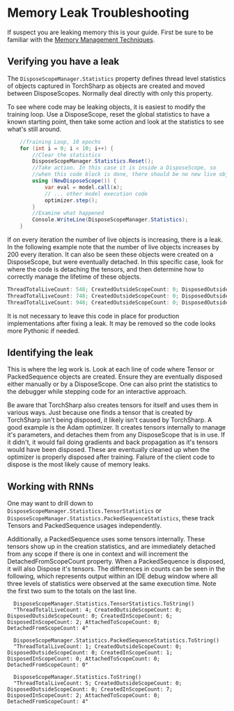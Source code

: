 # Memory Leak Troubleshooting

If suspect you are leaking memory this is your guide. First be sure to be familiar with the [Memory Management Techniques](memory.md).

## Verifying you have a leak

The `DisposeScopeManager.Statistics` property defines thread level statistics of objects captured
in TorchSharp as objects are created and moved between DisposeScopes. Normally deal directly
with only this property.

To see where code may be leaking objects, it is easiest to modify the training loop.
Use a DisposeScope, reset the global statistics to have a known starting point, then take
some action and look at the statistics to see what's still around.

```csharp
	//Training Loop, 10 epochs
	for (int i = 0; i < 10; i++) {
		//Clear the statistics
		DisposeScopeManager.Statistics.Reset();
		//Take action. In this case it is inside a DisposeScope, so
		//when this code block is done, there should be no new live objects.
		using (NewDisposeScope()) {
			var eval = model.call(x);
			// ... other model execution code
			optimizer.step();
		}
		//Examine what happened
		Console.WriteLine(DisposeScopeManager.Statistics);
	}
```

If on every iteration the number of live objects is increasing, there is a leak. In the following
example note that the number of live objects increases by 200 every iteration. It can also be
seen these objects were created on a DisposeScope, but were eventually detached. In this specific
case, look for where the code is detaching the tensors, and then determine how
to correctly manage the lifetime of these objects.
```csharp
ThreadTotalLiveCount: 548; CreatedOutsideScopeCount: 0; DisposedOutsideScopeCount: 0; CreatedInScopeCount: 200; DisposedInScopeCount: 2; AttachedToScopeCount: 0; DetachedFromScopeCount: 200"
ThreadTotalLiveCount: 748; CreatedOutsideScopeCount: 0; DisposedOutsideScopeCount: 0; CreatedInScopeCount: 200; DisposedInScopeCount: 2; AttachedToScopeCount: 0; DetachedFromScopeCount: 200"
ThreadTotalLiveCount: 948; CreatedOutsideScopeCount: 0; DisposedOutsideScopeCount: 0; CreatedInScopeCount: 200; DisposedInScopeCount: 2; AttachedToScopeCount: 0; DetachedFromScopeCount: 200"
```

It is not necessary to leave this code in place for production implementations after fixing a leak. It may be removed so the code looks more Pythonic if needed.

## Identifying the leak
This is where the leg work is. Look at each line of code where Tensor or PackedSequence objects are created.
Ensure they are eventually disposed either manually or by a DisposeScope. One can also print the statistics to
the debugger while stepping code for an interactive approach.

Be aware that TorchSharp also creates tensors for itself and uses them in various
ways. Just because one finds a tensor that is created by TorchSharp isn't being disposed, it likely isn't caused
by TorchSharp. A good example is the Adam optimizer. It creates tensors internally to manage it's parameters,
and detaches them from any DisposeScope that is in use. If it didn't, it would fail doing gradients and back
propagation as it's tensors would have been disposed. These are eventually cleaned up when the optimizer is
properly disposed after training. Faliure of the client code to dispose is the most likely cause of memory leaks.

## Working with RNNs
One may want to drill down to `DisposeScopeManager.Statistics.TensorStatistics` or
`DisposeScopeManager.Statistics.PackedSequenceStatistics`, these track Tensors and
PackedSequence usages independently.

Additionally, a PackedSequence uses some tensors internally. These tensors show up in the creation statistics,
and are immediately detached from any scope if there is one in context and will
increment the DetachedFromScopeCount property. When a PackedSequence is disposed, it will also Dispose
it's tensors. The differences in counts can be seen in the following, which represents output within an IDE
debug window where all three levels of statistics were observed at the same execution time. Note the first two
sum to the totals on the last line.

```
  DisposeScopeManager.Statistics.TensorStatistics.ToString()
  "ThreadTotalLiveCount: 4; CreatedOutsideScopeCount: 0; DisposedOutsideScopeCount: 0; CreatedInScopeCount: 6; DisposedInScopeCount: 2; AttachedToScopeCount: 0; DetachedFromScopeCount: 4"

  DisposeScopeManager.Statistics.PackedSequenceStatistics.ToString()
  "ThreadTotalLiveCount: 1; CreatedOutsideScopeCount: 0; DisposedOutsideScopeCount: 0; CreatedInScopeCount: 1; DisposedInScopeCount: 0; AttachedToScopeCount: 0; DetachedFromScopeCount: 0"

  DisposeScopeManager.Statistics.ToString()
  "ThreadTotalLiveCount: 5; CreatedOutsideScopeCount: 0; DisposedOutsideScopeCount: 0; CreatedInScopeCount: 7; DisposedInScopeCount: 2; AttachedToScopeCount: 0; DetachedFromScopeCount: 4"

```


